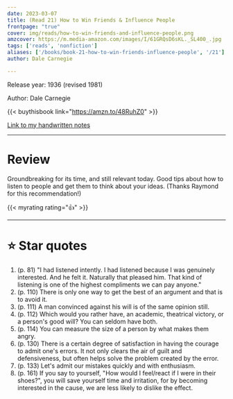 ```yaml
---
date: 2023-03-07
title: (Read 21) How to Win Friends & Influence People
frontpage: "true"
cover: img/reads/how-to-win-friends-and-influence-people.png
amzcover: https://m.media-amazon.com/images/I/61GRQsD6sKL._SL400_.jpg
tags: ['reads', 'nonfiction']
aliases: ['/books/book-21-how-to-win-friends-influence-people', '/21']
author: Dale Carnegie

---
```


Release year: 1936 (revised 1981)

Author: Dale Carnegie

{{< buythisbook link="https://amzn.to/48RuhZ0" >}}

[Link to my handwritten notes](https://drive.google.com/file/d/1vERAxqfBZRaVyu_Yc1d4um5iY9wfso3w/view?usp=drive_link)

---

# Review

Groundbreaking for its time, and still relevant today. Good tips about
how to listen to people and get them to think about your ideas. (Thanks
Raymond for this recommendation!)

{{< myrating rating="👍" >}}


---

# :star: Star quotes

1. (p. 81) "I had listened intently. I had listened because I was
   genuinely interested. And he felt it. Naturally that pleased him.
   That kind of listening is one of the highest compliments we can pay
   anyone."
1. (p. 110) There is only one way to get the best of an argument and
   that is to avoid it.
1. (p. 111) A man convinced against his will is of the same opinion
   still.
1. (p. 112) Which would you rather have, an academic, theatrical
   victory, or a person's good will? You can seldom have both.
1. (p. 114) You can measure the size of a person by what makes them
   angry.
1. (p. 130) There is a certain degree of satisfaction in having the
   courage to admit one's errors. It not only clears the air of guilt
   and defensiveness, but often helps solve the problem created by the
   error.
1. (p. 133) Let's admit our mistakes quickly and with enthusiasm.
1. (p. 161) If you say to yourself, "How would I feel/react if I were in
   their shoes?", you will save yourself time and irritation, for by
   becoming interested in the cause, we are less likely to dislike the
   effect.
